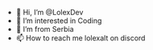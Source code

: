 - 👋 Hi, I’m @LolexDev
- 👀 I’m interested in Coding
- 🌱 I’m from Serbia
- 📫 How to reach me lolexalt on discord
